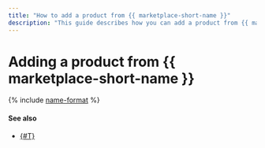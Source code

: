 ```yaml
---
title: "How to add a product from {{ marketplace-short-name }}"
description: "This guide describes how you can add a product from {{ marketplace-short-name }}."
---
```


# Adding a product from {{ marketplace-short-name }}

{% include [name-format](../../../_includes/datalens/operations/datalens-add-marketplace-product.md) %}

#### See also

- [{#T}](../../concepts/marketplace.md)
